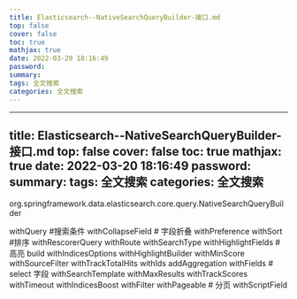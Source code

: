 ```yaml
---
title: Elasticsearch--NativeSearchQueryBuilder-接口.md
top: false
cover: false
toc: true
mathjax: true
date: 2022-03-20 18:16:49
password:
summary:
tags: 全文搜索
categories: 全文搜索
---
```

---
title: Elasticsearch--NativeSearchQueryBuilder-接口.md
top: false
cover: false
toc: true
mathjax: true
date: 2022-03-20 18:16:49
password:
summary:
tags: 全文搜索
categories: 全文搜索
---
org.springframework.data.elasticsearch.core.query.NativeSearchQueryBuilder

withQuery #搜索条件
withCollapseField # 字段折叠
withPreference
withSort #排序
withRescorerQuery
withRoute
withSearchType
withHighlightFields #高亮
build
withIndicesOptions
withHighlightBuilder
withMinScore
withSourceFilter
withTrackTotalHits
withIds
addAggregation
withFields    # select 字段
withSearchTemplate
withMaxResults
withTrackScores
withTimeout
withIndicesBoost
withFilter
withPageable # 分页
withScriptField
